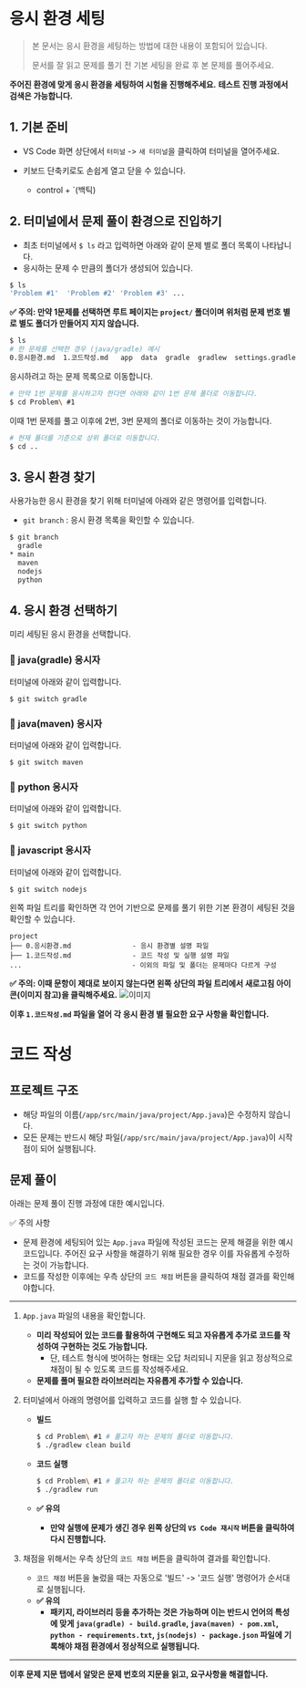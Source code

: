 # 응시 환경 세팅

> 본 문서는 응시 환경을 세팅하는 방법에 대한 내용이 포함되어 있습니다.
>
> 문서를 잘 읽고 문제를 풀기 전 기본 세팅을 완료 후 본 문제를 풀어주세요.

**주어진 환경에 맞게 응시 환경을 세팅하여 시험을 진행해주세요.**
**테스트 진행 과정에서 검색은 가능합니다.**

## 1. 기본 준비

- VS Code 화면 상단에서 `터미널` -> `새 터미널`을 클릭하여 터미널을 열어주세요.

- 키보드 단축키로도 손쉽게 열고 닫을 수 있습니다.
  - control + `(백틱)

## 2. 터미널에서 문제 풀이 환경으로 진입하기
- 최초 터미널에서 `$ ls` 라고 입력하면 아래와 같이 문제 별로 폴더 목록이 나타납니다.
- 응시하는 문제 수 만큼의 폴더가 생성되어 있습니다.

```bash
$ ls
'Problem #1'  'Problem #2' 'Problem #3' ...
```

**✅ 주의: 만약 1문제를 선택하면 루트 페이지는 `project/` 폴더이며 위처럼 문제 번호 별로 별도 폴더가 만들어지 지지 않습니다.**

```bash
$ ls
# 한 문제를 선택한 경우 (java/gradle) 예시
0.응시환경.md  1.코드작성.md   app  data  gradle  gradlew  settings.gradle
```

응시하려고 하는 문제 목록으로 이동합니다.

```bash
# 만약 1번 문제를 응시하고자 한다면 아래와 같이 1번 문제 폴더로 이동합니다.
$ cd Problem\ #1
```

이때 1번 문제를 풀고 이후에 2번, 3번 문제의 폴더로 이동하는 것이 가능합니다.

```bash
# 현재 폴더를 기준으로 상위 폴더로 이동합니다.
$ cd ..
```

## 3. 응시 환경 찾기

사용가능한 응시 환경을 찾기 위해 터미널에 아래와 같은 명령어를 입력합니다.

- `git branch` : 응시 환경 목록을 확인할 수 있습니다.

```bash
$ git branch
  gradle
* main
  maven
  nodejs
  python
```



## 4. 응시 환경 선택하기

미리 세팅된 응시 환경을 선택합니다.



### 📌 java(gradle) 응시자

터미널에 아래와 같이 입력합니다.

```
$ git switch gradle
```


### 📌 java(maven) 응시자

터미널에 아래와 같이 입력합니다.

```
$ git switch maven
```


### 📌 python 응시자

터미널에 아래와 같이 입력합니다.

```
$ git switch python
```


### 📌 javascript 응시자

터미널에 아래와 같이 입력합니다.

```
$ git switch nodejs
```


왼쪽 파일 트리를 확인하면 각 언어 기반으로 문제를 풀기 위한 기본 환경이 세팅된 것을 확인할 수 있습니다.

```
project
├── 0.응시환경.md               - 응시 환경별 설명 파일
├── 1.코드작성.md               - 코드 작성 및 실행 설명 파일
...                           - 이외의 파일 및 폴더는 문제마다 다르게 구성
```

**✅ 주의: 이때 문항이 제대로 보이지 않는다면 왼쪽 상단의 파일 트리에서 새로고침 아이콘(이미지 참고)을 클릭해주세요.**
![이미지](https://i.esdrop.com/d/f/3hJpbp2D03/oY9gq3k1Lc.png)

**이후 `1.코드작성.md` 파일을 열어 각 응시 환경 별 필요한 요구 사항을 확인합니다.**


# 코드 작성


## 프로젝트 구조
- 해당 파일의 이름(`/app/src/main/java/project/App.java`)은 수정하지 않습니다.
- 모든 문제는 반드시 해당 파일(`/app/src/main/java/project/App.java`)이 시작점이 되어 실행됩니다.


## 문제 풀이

아래는 문제 풀이 진행 과정에 대한 예시입니다.

✅ 주의 사항
- 문제 환경에 세팅되어 있는 `App.java` 파일에 작성된 코드는 문제 해결을 위한 예시 코드입니다. 주어진 요구 사항을 해결하기 위해 필요한 경우 이를 자유롭게 수정하는 것이 가능합니다.
- 코드를 작성한 이후에는 우측 상단의 `코드 채점` 버튼을 클릭하여 채점 결과를 확인해야합니다.

---

1. `App.java` 파일의 내용을 확인합니다.

   - **미리 작성되어 있는 코드를 활용하여 구현해도 되고 자유롭게 추가로 코드를 작성하여 구현하는 것도 가능합니다.**
     - 단, 테스트 형식에 벗어하는 형태는 오답 처리되니 지문을 읽고 정상적으로 채점이 될 수 있도록 코드를 작성해주세요.
   - **문제를 풀며 필요한 라이브러리는 자유롭게 추가할 수 있습니다.**

2. 터미널에서 아래의 명령어를 입력하고 코드를 실행 할 수 있습니다.
    - **빌드**
      ```bash
      $ cd Problem\ #1 # 풀고자 하는 문제의 폴더로 이동합니다.
      $ ./gradlew clean build
      ```

    - **코드 실행**
      ```bash
      $ cd Problem\ #1 # 풀고자 하는 문제의 폴더로 이동합니다.
      $ ./gradlew run
      ```

    - **✅ 유의**
      - **만약 실행에 문제가 생긴 경우 왼쪽 상단의 `VS Code 재시작` 버튼을 클릭하여 다시 진행합니다.**


3. 채점을 위해서는 우측 상단의 `코드 채점` 버튼을 클릭하여 결과를 확인합니다.

   - `코드 채점` 버튼을 눌렀을 때는 자동으로 '빌드' -> '코드 실행' 명령어가 순서대로 실행됩니다.
   - **✅ 유의**
     - **패키지, 라이브러리 등을 추가하는 것은 가능하며 이는 반드시 언어의 특성에 맞게 `java(gradle) - build.gradle`, `java(maven) - pom.xml`, `python - requirements.txt`, `js(nodejs) - package.json` 파일에 기록해야 채점 환경에서 정상적으로 실행됩니다.**

---

**이후 문제 지문 탭에서 알맞은 문제 번호의 지문을 읽고, 요구사항을 해결합니다.**
